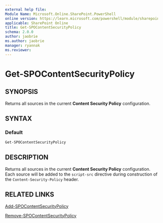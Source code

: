 ```yaml
---
external help file:
Module Name: Microsoft.Online.SharePoint.PowerShell
online version: https://learn.microsoft.com/powershell/module/sharepoint-online/get-spocontentsecuritypolicy
applicable: SharePoint Online
title: Get-SPOContentSecurityPolicy
schema: 2.0.0
author: jaobrie
ms.author: jaobrie
manager: ryannak
ms.reviewer:
---
```


# Get-SPOContentSecurityPolicy

## SYNOPSIS

Returns all sources in the current **Content Security Policy** configuration.

## SYNTAX

### Default

```powershell
Get-SPOContentSecurityPolicy
```

## DESCRIPTION

Returns all sources in the current **Content Security Policy** configuration.
Each source will be added to the `script-src` directive during construction of the `Content-Security-Policy` header.

## RELATED LINKS

[Add-SPOContentSecurityPolicy](Add-SPOContentSecurityPolicy.md)

[Remove-SPOContentSecurityPolicy](Remove-SPOContentSecurityPolicy.md)
